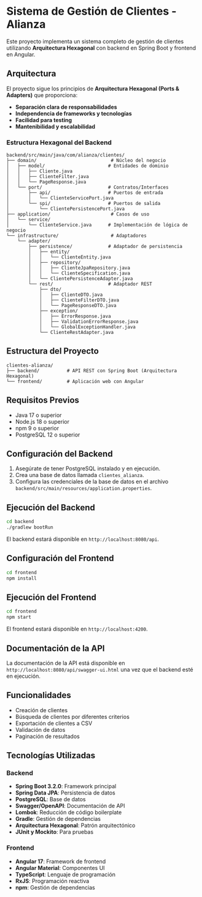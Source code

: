 # Sistema de Gestión de Clientes - Alianza

Este proyecto implementa un sistema completo de gestión de clientes utilizando **Arquitectura Hexagonal** con backend en Spring Boot y frontend en Angular.

## Arquitectura

El proyecto sigue los principios de **Arquitectura Hexagonal (Ports & Adapters)** que proporciona:

- **Separación clara de responsabilidades**
- **Independencia de frameworks y tecnologías**
- **Facilidad para testing**
- **Mantenibilidad y escalabilidad**

### Estructura Hexagonal del Backend

```
backend/src/main/java/com/alianza/clientes/
├── domain/                           # Núcleo del negocio
│   ├── model/                       # Entidades de dominio
│   │   ├── Cliente.java
│   │   ├── ClienteFilter.java
│   │   └── PageResponse.java
│   └── port/                        # Contratos/Interfaces
│       ├── api/                     # Puertos de entrada
│       │   └── ClienteServicePort.java
│       └── spi/                     # Puertos de salida
│           └── ClientePersistencePort.java
├── application/                      # Casos de uso
│   └── service/
│       └── ClienteService.java      # Implementación de lógica de negocio
└── infrastructure/                   # Adaptadores
    └── adapter/
        ├── persistence/             # Adaptador de persistencia
        │   ├── entity/
        │   │   └── ClienteEntity.java
        │   ├── repository/
        │   │   ├── ClienteJpaRepository.java
        │   │   └── ClienteSpecification.java
        │   └── ClientePersistenceAdapter.java
        └── rest/                    # Adaptador REST
            ├── dto/
            │   ├── ClienteDTO.java
            │   ├── ClienteFilterDTO.java
            │   └── PageResponseDTO.java
            ├── exception/
            │   ├── ErrorResponse.java
            │   ├── ValidationErrorResponse.java
            │   └── GlobalExceptionHandler.java
            └── ClienteRestAdapter.java
```

## Estructura del Proyecto

```
clientes-alianza/
├── backend/          # API REST con Spring Boot (Arquitectura Hexagonal)
└── frontend/         # Aplicación web con Angular
```

## Requisitos Previos

- Java 17 o superior
- Node.js 18 o superior
- npm 9 o superior
- PostgreSQL 12 o superior

## Configuración del Backend

1. Asegúrate de tener PostgreSQL instalado y en ejecución.
2. Crea una base de datos llamada `clientes_alianza`.
3. Configura las credenciales de la base de datos en el archivo `backend/src/main/resources/application.properties`.

## Ejecución del Backend

```bash
cd backend
./gradlew bootRun
```

El backend estará disponible en `http://localhost:8080/api`.

## Configuración del Frontend

```bash
cd frontend
npm install
```

## Ejecución del Frontend

```bash
cd frontend
npm start
```

El frontend estará disponible en `http://localhost:4200`.

## Documentación de la API

La documentación de la API está disponible en `http://localhost:8080/api/swagger-ui.html` una vez que el backend esté en ejecución.

## Funcionalidades

- Creación de clientes
- Búsqueda de clientes por diferentes criterios
- Exportación de clientes a CSV
- Validación de datos
- Paginación de resultados

## Tecnologías Utilizadas

### Backend
- **Spring Boot 3.2.0**: Framework principal
- **Spring Data JPA**: Persistencia de datos
- **PostgreSQL**: Base de datos
- **Swagger/OpenAPI**: Documentación de API
- **Lombok**: Reducción de código boilerplate
- **Gradle**: Gestión de dependencias
- **Arquitectura Hexagonal**: Patrón arquitectónico
- **JUnit y Mockito**: Para pruebas

### Frontend
- **Angular 17**: Framework de frontend
- **Angular Material**: Componentes UI
- **TypeScript**: Lenguaje de programación
- **RxJS**: Programación reactiva
- **npm**: Gestión de dependencias
